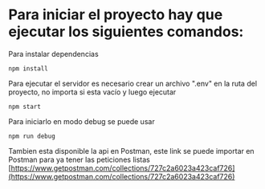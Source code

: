 # Para iniciar el proyecto hay que ejecutar los siguientes comandos:

Para instalar dependencias

    npm install

Para ejecutar el servidor es necesario crear un archivo ".env" en la ruta del
proyecto, no importa si esta vacío y luego ejecutar

    npm start

Para iniciarlo en modo debug se puede usar

    npm run debug

Tambien esta disponible la api en Postman, este link se puede importar en Postman para ya tener las peticiones listas
[https://www.getpostman.com/collections/727c2a6023a423caf726](https://www.getpostman.com/collections/727c2a6023a423caf726)
